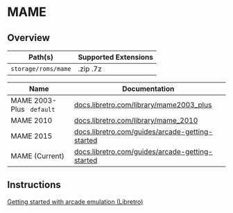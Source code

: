 # MAME

## Overview

| Path(s) | Supported Extensions |
| --- | --- |
| `storage/roms/mame` | .zip .7z |

| Name | Documentation |
| --- | --- |
| MAME 2003-Plus &nbsp; `default` | [docs.libretro.com/library/mame2003_plus](https://docs.libretro.com/library/mame2003_plus/) |
| MAME 2010 | [docs.libretro.com/library/mame_2010](https://docs.libretro.com/library/mame_2010/) |
| MAME 2015 | [docs.libretro.com/guides/arcade-getting-started](https://docs.libretro.com/guides/arcade-getting-started/) |
| MAME (Current) | [docs.libretro.com/guides/arcade-getting-started](https://docs.libretro.com/guides/arcade-getting-started/) |

## Instructions

[Getting started with arcade emulation (Libretro)](https://docs.libretro.com/guides/arcade-getting-started/)